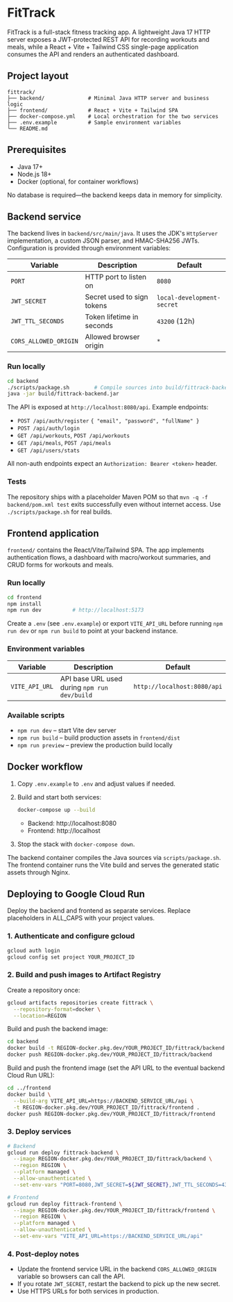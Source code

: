# FitTrack

FitTrack is a full-stack fitness tracking app. A lightweight Java 17 HTTP server exposes a JWT-protected REST API for recording workouts and meals, while a React + Vite + Tailwind CSS single-page application consumes the API and renders an authenticated dashboard.

## Project layout

```
fittrack/
├── backend/              # Minimal Java HTTP server and business logic
├── frontend/             # React + Vite + Tailwind SPA
├── docker-compose.yml    # Local orchestration for the two services
├── .env.example          # Sample environment variables
└── README.md
```

## Prerequisites

- Java 17+
- Node.js 18+
- Docker (optional, for container workflows)

No database is required—the backend keeps data in memory for simplicity.

## Backend service

The backend lives in `backend/src/main/java`. It uses the JDK's `HttpServer` implementation, a custom JSON parser, and HMAC-SHA256 JWTs. Configuration is provided through environment variables:

| Variable | Description | Default |
| --- | --- | --- |
| `PORT` | HTTP port to listen on | `8080` |
| `JWT_SECRET` | Secret used to sign tokens | `local-development-secret` |
| `JWT_TTL_SECONDS` | Token lifetime in seconds | `43200` (12h) |
| `CORS_ALLOWED_ORIGIN` | Allowed browser origin | `*` |

### Run locally

```bash
cd backend
./scripts/package.sh        # Compile sources into build/fittrack-backend.jar
java -jar build/fittrack-backend.jar
```

The API is exposed at `http://localhost:8080/api`. Example endpoints:

- `POST /api/auth/register` `{ "email", "password", "fullName" }`
- `POST /api/auth/login`
- `GET /api/workouts`, `POST /api/workouts`
- `GET /api/meals`, `POST /api/meals`
- `GET /api/users/stats`

All non-auth endpoints expect an `Authorization: Bearer <token>` header.

### Tests

The repository ships with a placeholder Maven POM so that `mvn -q -f backend/pom.xml test` exits successfully even without internet access. Use `./scripts/package.sh` for real builds.

## Frontend application

`frontend/` contains the React/Vite/Tailwind SPA. The app implements authentication flows, a dashboard with macro/workout summaries, and CRUD forms for workouts and meals.

### Run locally

```bash
cd frontend
npm install
npm run dev          # http://localhost:5173
```

Create a `.env` (see `.env.example`) or export `VITE_API_URL` before running `npm run dev` or `npm run build` to point at your backend instance.

### Environment variables

| Variable | Description | Default |
| --- | --- | --- |
| `VITE_API_URL` | API base URL used during `npm run dev/build` | `http://localhost:8080/api` |

### Available scripts

- `npm run dev` – start Vite dev server
- `npm run build` – build production assets in `frontend/dist`
- `npm run preview` – preview the production build locally

## Docker workflow

1. Copy `.env.example` to `.env` and adjust values if needed.
2. Build and start both services:

   ```bash
   docker-compose up --build
   ```

   - Backend: http://localhost:8080
   - Frontend: http://localhost

3. Stop the stack with `docker-compose down`.

The backend container compiles the Java sources via `scripts/package.sh`. The frontend container runs the Vite build and serves the generated static assets through Nginx.

## Deploying to Google Cloud Run

Deploy the backend and frontend as separate services. Replace placeholders in ALL_CAPS with your project values.

### 1. Authenticate and configure gcloud

```bash
gcloud auth login
gcloud config set project YOUR_PROJECT_ID
```

### 2. Build and push images to Artifact Registry

Create a repository once:

```bash
gcloud artifacts repositories create fittrack \
  --repository-format=docker \
  --location=REGION
```

Build and push the backend image:

```bash
cd backend
docker build -t REGION-docker.pkg.dev/YOUR_PROJECT_ID/fittrack/backend .
docker push REGION-docker.pkg.dev/YOUR_PROJECT_ID/fittrack/backend
```

Build and push the frontend image (set the API URL to the eventual backend Cloud Run URL):

```bash
cd ../frontend
docker build \
  --build-arg VITE_API_URL=https://BACKEND_SERVICE_URL/api \
  -t REGION-docker.pkg.dev/YOUR_PROJECT_ID/fittrack/frontend .
docker push REGION-docker.pkg.dev/YOUR_PROJECT_ID/fittrack/frontend
```

### 3. Deploy services

```bash
# Backend
gcloud run deploy fittrack-backend \
  --image REGION-docker.pkg.dev/YOUR_PROJECT_ID/fittrack/backend \
  --region REGION \
  --platform managed \
  --allow-unauthenticated \
  --set-env-vars "PORT=8080,JWT_SECRET=${JWT_SECRET},JWT_TTL_SECONDS=43200,CORS_ALLOWED_ORIGIN=https://FRONTEND_SERVICE_URL"

# Frontend
gcloud run deploy fittrack-frontend \
  --image REGION-docker.pkg.dev/YOUR_PROJECT_ID/fittrack/frontend \
  --region REGION \
  --platform managed \
  --allow-unauthenticated \
  --set-env-vars "VITE_API_URL=https://BACKEND_SERVICE_URL/api"
```

### 4. Post-deploy notes

- Update the frontend service URL in the backend `CORS_ALLOWED_ORIGIN` variable so browsers can call the API.
- If you rotate `JWT_SECRET`, restart the backend to pick up the new secret.
- Use HTTPS URLs for both services in production.
